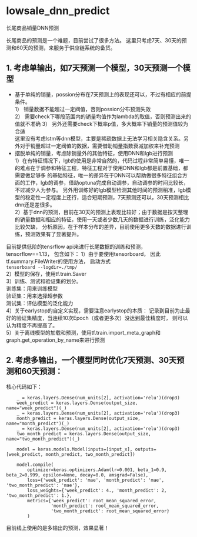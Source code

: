 # lowsale_dnn_predict
长尾商品销量DNN预测

长尾商品的预测是一个难题，目前尝试了很多方法。
这里只考虑7天、30天的预测和60天的预测，来服务于供应链系统的备货。

## 1. 考虑单输出，如7天预测一个模型，30天预测一个模型
- 基于单纯的销量，possion分布在7天预测上的表现还可以，不过有相应的前提条件。     
1） 销量数据不能超过一定阀值，否则possion分布预测失效   
2） 需要check下哪段范围内的销量均值作为lambda的取值，否则预测出来的值就不准确
3） 另外还需要check下概率p值，多大概率下销量的预测值较为合适     
这里没有考虑lstm等dnn模型，主要是稀疏数据上无法学习相关隐含关系。另外对于销量超过一定阀值的数据，需要借助销量指数衰减加权来补充预测
- 摆脱单纯的销量，考虑除销量外的其他特征，使用DNN和lgb进行预测              
1）在有特征情况下，lgb的使用是非常自然的，代码过程非常简单易懂，唯一的难点在于调参和特征工程，特征工程对于使用DNN和lgb都是前置基础，都需要做足够多
的基础特征，唯一的差异在于DNN可以帮助做很多特征组合方面的工作，lgb的调参，借助optuna完成自动调参，自动调参的时间比较长，不过减少人为参与。
另外用训练好的lgb模型检测其他时间的预测稍准，lgb模型的稳定性一定程度上还行，适合短期预测，7天预测还可以，30天预测相比dnn还是差很多。              
2）基于dnn的预测，目前在30天的预测上表现比较好；由于数据是按天整理的销量数据和相应的特征，使用一天或者少数几天的数据进行训练，泛化能力比较欠缺，
分析原因，在于样本分布的差异，目前使用更多天数的数据进行训练，预测效果有了显著提升。

目前提供低阶的tensrflow api来进行长尾数据的训练和预测，tensorflow==1.13， 包含如下：
1）由于要使用tensorboard， 因此tf.summary.FileWriter的使用方法， 启动方式                   
`tensorboard --logdir=./tmp/`                      
2）模型的保存，使用tf.train.Saver            
3）训练、测试和验证集的划分。       
训练集：用来训练模型                     
验证集：用来选择超参数                          
测试集：评估模型的泛化能力                        
4）关于earlystop的自定义实现，需要注意earlystop的本质： 记录到目前为止最好的验证集精度，当连续10次Epoch（或者更多次）没达到最佳精度时，
则可以认为精度不再提高了。               
5）关于离线模型的加载和预测，使用tf.train.import_meta_graph和graph.get_operation_by_name来进行预测

## 2. 考虑多输出，一个模型同时优化7天预测、30天预测和60天预测：        
核心代码如下：  
```
    _ = keras.layers.Dense(num_units[2], activation='relu')(drop3)
    week_predict = keras.layers.Dense(output_size, name="week_predict")(_)
    _ = keras.layers.Dense(num_units[2], activation='relu')(drop3)
    month_predict = keras.layers.Dense(output_size, name="month_predict")(_)
    _ = keras.layers.Dense(num_units[2], activation='relu')(drop3)
    two_month_predict = keras.layers.Dense(output_size, name="two_month_predict")(_)

    model = keras.models.Model(inputs=[input_x], outputs=[week_predict, month_predict, two_month_predict])

    model.compile(
        optimizer=keras.optimizers.Adam(lr=0.001, beta_1=0.9, beta_2=0.999, epsilon=None, decay=0.0, amsgrad=False),
        loss={'week_predict': 'mae', 'month_predict': 'mae', 'two_month_predict': 'mae'},
        loss_weights={'week_predict': 4., 'month_predict': 2, 'two_month_predict': 1.},
        metrics={'week_predict': root_mean_squared_error,
                 'month_predict': root_mean_squared_error,
                 'two_month_predict': root_mean_squared_error}
        )
```

目前线上使用的是多输出的预测，效果显著！
